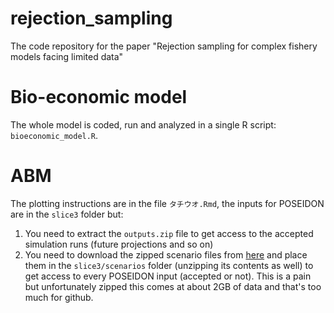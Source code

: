 # rejection_sampling
The code repository for the paper "Rejection sampling for complex fishery models facing limited data"

# Bio-economic model

The whole model is coded, run and analyzed in a single R script: `bioeconomic_model.R`. 

# ABM

The plotting instructions are in the file `タチウオ.Rmd`, the inputs for POSEIDON are in the `slice3` folder but:

1. You need to extract the `outputs.zip` file to get access to the accepted simulation runs (future projections and so on)
2. You need to download the zipped scenario files from [here](https://www.dropbox.com/sh/xp77ketbhbcyoko/AACSuBl6psDX-TfkyQV9FOXna?dl=0) and place them in the `slice3/scenarios` folder (unzipping its contents as well) to get access to every POSEIDON input (accepted or not). This is a pain but unfortunately zipped this comes at about 2GB of data and that's too much for github.
